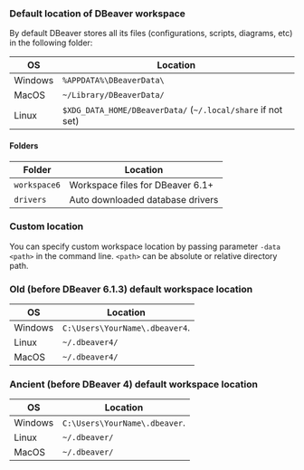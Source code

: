 ### Default location of DBeaver workspace 
By default DBeaver stores all its files (configurations, scripts, diagrams, etc) in the following folder:

OS | Location
---|---
Windows | `%APPDATA%\DBeaverData\`
MacOS | `~/Library/DBeaverData/`
Linux | `$XDG_DATA_HOME/DBeaverData/` (`~/.local/share` if not set)

#### Folders

Folder | Location
---|---
`workspace6` | Workspace files for DBeaver 6.1+
`drivers` | Auto downloaded database drivers

### Custom location

You can specify custom workspace location by passing parameter `-data <path>` in the command line. `<path>` can be absolute or relative directory path.

### Old (before DBeaver 6.1.3) default workspace location

OS | Location
---|---
Windows | `C:\Users\YourName\.dbeaver4`.
Linux | `~/.dbeaver4/`
MacOS | `~/.dbeaver4/`

### Ancient (before DBeaver 4) default workspace location

OS | Location
---|---
Windows | `C:\Users\YourName\.dbeaver`.
Linux | `~/.dbeaver/`
MacOS | `~/.dbeaver/`
